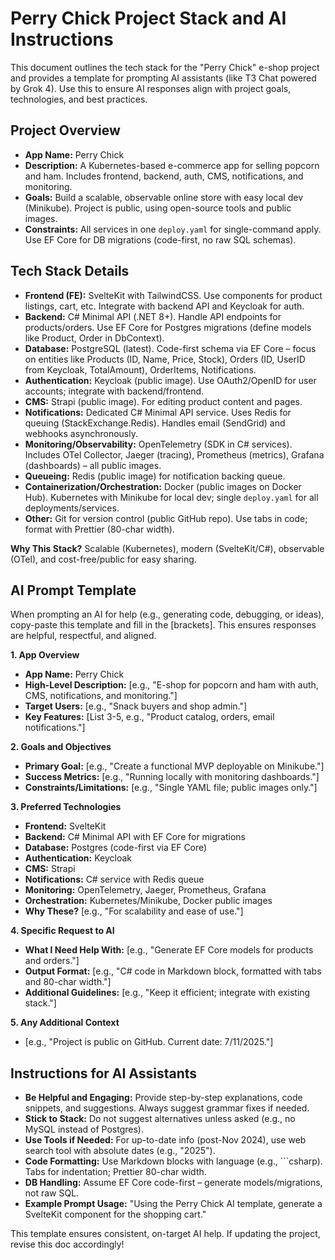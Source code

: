 # Perry Chick Project Stack and AI Instructions

This document outlines the tech stack for the "Perry Chick" e-shop project and provides a template for prompting AI assistants (like T3 Chat powered by Grok 4). Use this to ensure AI responses align with project goals, technologies, and best practices.

## Project Overview

- **App Name:** Perry Chick
- **Description:** A Kubernetes-based e-commerce app for selling popcorn and ham. Includes frontend, backend, auth, CMS, notifications, and monitoring.
- **Goals:** Build a scalable, observable online store with easy local dev (Minikube). Project is public, using open-source tools and public images.
- **Constraints:** All services in one `deploy.yaml` for single-command apply. Use EF Core for DB migrations (code-first, no raw SQL schemas).

## Tech Stack Details

- **Frontend (FE):** SvelteKit with TailwindCSS. Use components for product listings, cart, etc. Integrate with backend API and Keycloak for auth.
- **Backend:** C# Minimal API (.NET 8+). Handle API endpoints for products/orders. Use EF Core for Postgres migrations (define models like Product, Order in DbContext).
- **Database:** PostgreSQL (latest). Code-first schema via EF Core – focus on entities like Products (ID, Name, Price, Stock), Orders (ID, UserID from Keycloak, TotalAmount), OrderItems, Notifications.
- **Authentication:** Keycloak (public image). Use OAuth2/OpenID for user accounts; integrate with backend/frontend.
- **CMS:** Strapi (public image). For editing product content and pages.
- **Notifications:** Dedicated C# Minimal API service. Uses Redis for queuing (StackExchange.Redis). Handles email (SendGrid) and webhooks asynchronously.
- **Monitoring/Observability:** OpenTelemetry (SDK in C# services). Includes OTel Collector, Jaeger (tracing), Prometheus (metrics), Grafana (dashboards) – all public images.
- **Queueing:** Redis (public image) for notification backing queue.
- **Containerization/Orchestration:** Docker (public images on Docker Hub). Kubernetes with Minikube for local dev; single `deploy.yaml` for all deployments/services.
- **Other:** Git for version control (public GitHub repo). Use tabs in code; format with Prettier (80-char width).

**Why This Stack?** Scalable (Kubernetes), modern (SvelteKit/C#), observable (OTel), and cost-free/public for easy sharing.

## AI Prompt Template

When prompting an AI for help (e.g., generating code, debugging, or ideas), copy-paste this template and fill in the [brackets]. This ensures responses are helpful, respectful, and aligned.

**1. App Overview**

- **App Name:** Perry Chick
- **High-Level Description:** [e.g., "E-shop for popcorn and ham with auth, CMS, notifications, and monitoring."]
- **Target Users:** [e.g., "Snack buyers and shop admin."]
- **Key Features:** [List 3-5, e.g., "Product catalog, orders, email notifications."]

**2. Goals and Objectives**

- **Primary Goal:** [e.g., "Create a functional MVP deployable on Minikube."]
- **Success Metrics:** [e.g., "Running locally with monitoring dashboards."]
- **Constraints/Limitations:** [e.g., "Single YAML file; public images only."]

**3. Preferred Technologies**

- **Frontend:** SvelteKit
- **Backend:** C# Minimal API with EF Core for migrations
- **Database:** Postgres (code-first via EF Core)
- **Authentication:** Keycloak
- **CMS:** Strapi
- **Notifications:** C# service with Redis queue
- **Monitoring:** OpenTelemetry, Jaeger, Prometheus, Grafana
- **Orchestration:** Kubernetes/Minikube, Docker public images
- **Why These?** [e.g., "For scalability and ease of use."]

**4. Specific Request to AI**

- **What I Need Help With:** [e.g., "Generate EF Core models for products and orders."]
- **Output Format:** [e.g., "C# code in Markdown block, formatted with tabs and 80-char width."]
- **Additional Guidelines:** [e.g., "Keep it efficient; integrate with existing stack."]

**5. Any Additional Context**

- [e.g., "Project is public on GitHub. Current date: 7/11/2025."]

## Instructions for AI Assistants

- **Be Helpful and Engaging:** Provide step-by-step explanations, code snippets, and suggestions. Always suggest grammar fixes if needed.
- **Stick to Stack:** Do not suggest alternatives unless asked (e.g., no MySQL instead of Postgres).
- **Use Tools if Needed:** For up-to-date info (post-Nov 2024), use web search tool with absolute dates (e.g., "2025").
- **Code Formatting:** Use Markdown blocks with language (e.g., ```csharp). Tabs for indentation; Prettier 80-char width.
- **DB Handling:** Assume EF Core code-first – generate models/migrations, not raw SQL.
- **Example Prompt Usage:** "Using the Perry Chick AI template, generate a SvelteKit component for the shopping cart."

This template ensures consistent, on-target AI help. If updating the project, revise this doc accordingly!
